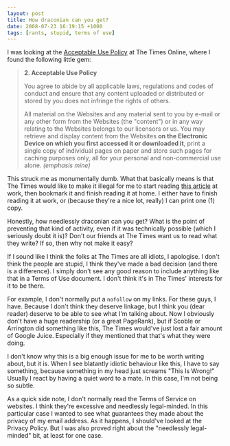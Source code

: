 ```yaml
---
layout: post
title: How draconian can you get?
date: 2008-07-23 16:19:15 +1000
tags: [rants, stupid, terms of use]
---
```

I was looking at the <a href="http://www.timesonline.co.uk/tol/tools_and_services/services/terms_and_conditions/#e-mailpolicy" rel="nofollow">Acceptable Use Policy</a> at The Times Online, where I found the following little gem:

> **2. Acceptable Use Policy**
> 
> You agree to abide by all applicable laws, regulations and codes of conduct and ensure that any content uploaded or distributed or stored by you does not infringe the rights of others.
> 
> All material on the Websites and any material sent to you by e-mail or any other form from the Websites (the "content") or in any way relating to the Websites belongs to our licensors or us. You may retrieve and display content from the Websites **on the Electronic Device on which you first accessed it or downloaded it**, print a single copy of individual pages on paper and store such pages for caching purposes only, all for your personal and non-commercial use alone. *(emphasis mine)*

This struck me as monumentally dumb. What that basically means is that The Times would like to make it illegal for me to start reading <a href="http://technology.timesonline.co.uk/tol/news/tech_and_web/the_web/article4362950.ece" rel="nofollow">this article</a> at work, then bookmark it and finish reading it at home. I either have to finish reading it at work, or (because they're a nice lot, really) I can print one (1) copy.

Honestly, how needlessly draconian can you get? What is the point of preventing that kind of activity, even if it was technically possible (which I seriously doubt it is)? Don't our friends at The Times want us to read what they write? If so, then why not make it easy?

If I sound like I think the folks at The Times are all idiots, I apologise. I don't think the people are stupid, I think they've made a bad decision (and there is a difference). I simply don't see any good reason to include anything like that in a Terms of Use document. I don't think it's in The Times' interests for it to be there.

For example, I don't normally put a `nofollow` on my links. For these guys, I have. Because I don't think they deserve linkage, but I think you (dear reader) deserve to be able to see what I'm talking about. Now I obviously don't have a huge readership (or a great PageRank), but if Scoble or Arrington did something like this, The Times would've just lost a fair amount of Google Juice. Especially if they mentioned that that's what they were doing.

I don't know why this is a big enough issue for me to be worth writing about, but it is. When I see blatantly idiotic behaviour like this, I have to say something, because something in my head just screams "This Is Wrong!" Usually I react by having a quiet word to a mate. In this case, I'm not being so subtle. 

As a quick side note, I don't normally read the Terms of Service on websites. I think they're excessive and needlessly legal-minded. In this particular case I wanted to see what guarantees they made about the privacy of my email address. As it happens, I should've looked at the Privacy Policy. But I was also proved right about the "needlessly legal-minded" bit, at least for one case.
